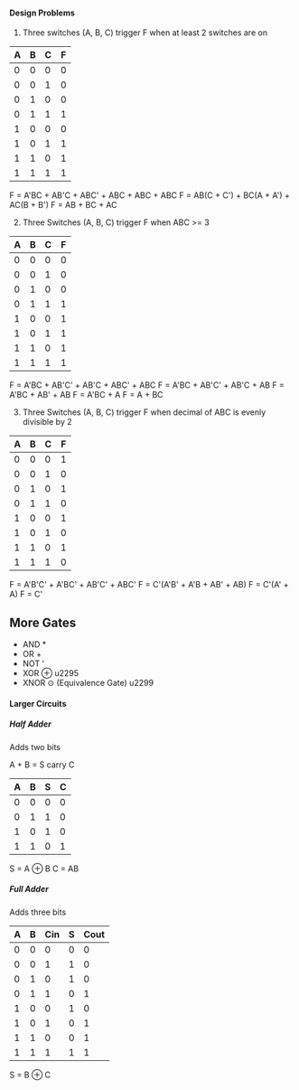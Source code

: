 #### Design Problems

1. Three switches (A, B, C) trigger F when at least 2 switches are on

| A | B | C | F |
| ---- | ---- | ---- | ---- |
| 0 | 0 | 0 | 0 |
| 0 | 0 | 1 | 0 |
| 0 | 1 | 0 | 0 |
| 0 | 1 | 1 | 1 |
| 1 | 0 | 0 | 0 |
| 1 | 0 | 1 | 1 |
| 1 | 1 | 0 | 1 |
| 1 | 1 | 1 | 1 |

F = A'BC + AB'C + ABC' + ABC + ABC + ABC
F = AB(C + C') + BC(A + A') + AC(B + B')
F = AB + BC + AC

2. Three Switches (A, B, C) trigger F when ABC >= 3

| A | B | C | F |
| ---- | ---- | ---- | ---- |
| 0 | 0 | 0 | 0 |
| 0 | 0 | 1 | 0 |
| 0 | 1 | 0 | 0 |
| 0 | 1 | 1 | 1 |
| 1 | 0 | 0 | 1 |
| 1 | 0 | 1 | 1 |
| 1 | 1 | 0 | 1 |
| 1 | 1 | 1 | 1 |

F = A'BC + AB'C' + AB'C + ABC' + ABC
F = A'BC + AB'C' + AB'C + AB
F = A'BC + AB' + AB
F = A'BC + A
F = A + BC

3. Three Switches (A, B, C) trigger F when decimal of ABC is evenly divisible by 2

| A | B | C | F |
| ---- | ---- | ---- | ---- |
| 0 | 0 | 0 | 1 |
| 0 | 0 | 1 | 0 |
| 0 | 1 | 0 | 1 |
| 0 | 1 | 1 | 0 |
| 1 | 0 | 0 | 1 |
| 1 | 0 | 1 | 0 |
| 1 | 1 | 0 | 1 |
| 1 | 1 | 1 | 0 |

F = A'B'C' + A'BC' + AB'C' + ABC'
F = C'(A'B' + A'B + AB' + AB)
F = C'(A' + A)
F = C'

## More Gates

- AND *
- OR   +
- NOT '
- XOR ⊕ u2295
- XNOR ⊙ (Equivalence Gate) u2299

#### Larger Circuits
##### Half Adder
Adds two bits

A + B = S carry C

| A | B | S | C |
| ---- | ---- | ---- | ---- |
| 0 | 0 | 0 | 0 |
| 0 | 1 | 1 | 0 |
| 1 | 0 | 1 | 0 |
| 1 | 1 | 0 | 1 |

S = A ⊕ B
C = AB

##### Full Adder
Adds three bits

| A | B | Cin | S | Cout |
| ---- | ---- | ---- | ---- | ---- |
| 0 | 0 | 0 | 0 | 0 |
| 0 | 0 | 1 | 1 | 0 |
| 0 | 1 | 0 | 1 | 0 |
| 0 | 1 | 1 | 0 | 1 |
| 1 | 0 | 0 | 1 | 0 |
| 1 | 0 | 1 | 0 | 1 |
| 1 | 1 | 0 | 0 | 1 |
| 1 | 1 | 1 | 1 | 1 |

S = B ⊕ C